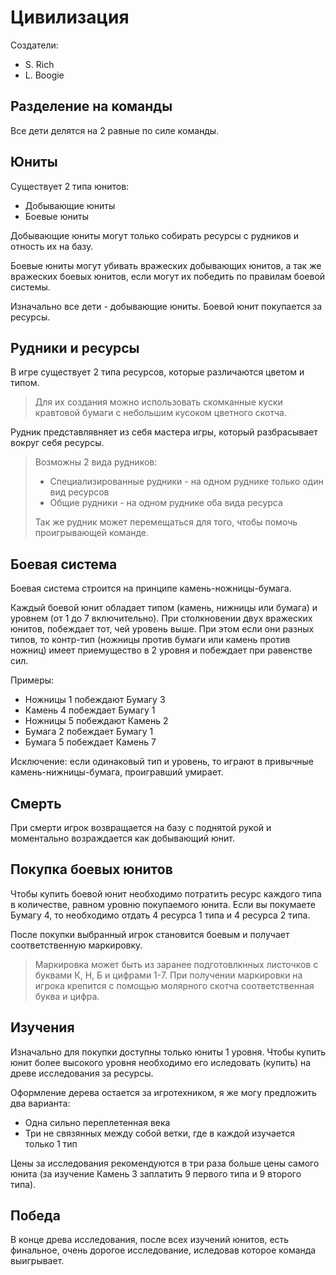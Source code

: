 # Цивилизация #

Создатели:

- S. Rich
- L. Boogie

## Разделение на команды ##

Все дети делятся на 2 равные по силе команды.

## Юниты ##

Существует 2 типа юнитов:

- Добывающие юниты
- Боевые юниты

Добывающие юниты могут только собирать ресурсы с рудников и отность их на базу.

Боевые юниты могут убивать вражеских добывающих юнитов, а так же вражеских боевых юнитов, если могут их победить по правилам боевой системы.

Изначально все дети - добывающие юниты. Боевой юнит покупается за ресурсы.

## Рудники и ресурсы ##

В игре существует 2 типа ресурсов, которые различаются цветом и типом. 

> Для их создания можно использовать скомканные куски кравтовой бумаги с небольшим кусоком цветного скотча.

Рудник представлявняет из себя мастера игры, который разбрасывает вокруг себя ресурсы.

> Возможны 2 вида рудников:
>
> - Специализированные рудники - на одном руднике только один вид ресурсов
> - Общие рудники - на одном руднике оба вида ресурса
>
> Так же рудник может перемещаться для того, чтобы помочь проигрывающей команде.

## Боевая система ##

Боевая система строится на принципе камень-ножницы-бумага.

Каждый боевой юнит обладает типом (камень, нижницы или бумага) и уровнем (от 1 до 7 включительно).
При столкновении двух вражеских юнитов, побеждает тот, чей уровень выше.
При этом если они разных типов, то контр-тип (ножницы против бумаги или камень против ножниц) имеет приемущество в 2 уровня и побеждает при равенстве сил.

Примеры:

- Ножницы 1 побеждают Бумагу 3
- Камень 4 побеждает Бумагу 1
- Ножницы 5 побеждают Камень 2
- Бумага 2 побеждает Бумагу 1
- Бумага 5 побеждает Камень 7

Исключение: если одинаковый тип и уровень, то играют в привычные камень-нижницы-бумага, проигравший умирает.

## Смерть ##

При смерти игрок возвращается на базу с поднятой рукой и моментально возраждается как добывающий юнит.

## Покупка боевых юнитов ##

Чтобы купить боевой юнит необходимо потратить ресурс каждого типа в количестве, равном уровню покупаемого юнита.
Если вы покумаете Бумагу 4, то необходимо отдать 4 ресурса 1 типа и 4 ресурса 2 типа.

После покупки выбранный игрок становится боевым и получает соответственную маркировку.

> Маркировка может быть из заранее подготовлкнных листочков с буквами К, Н, Б и цифрами 1-7.
> При получении маркировки на игрока крепится с помощью молярного скотча соответственная буква и цифра.

## Изучения ##

Изначально для покупки доступны только юниты 1 уровня.
Чтобы купить юнит более высокого уровня необходимо его иследовать (купить) на древе исследования за ресурсы.

Оформление дерева остается за игротехником, я же могу предложить два варианта:

- Одна сильно переплетенная века
- Три не связянных между собой ветки, где в каждой изучается только 1 тип

Цены за исследования рекомендуются в три раза больше цены самого юнита (за изучение Камень 3 заплатить 9 первого типа и 9 второго типа).

## Победа ##

В конце древа исследования, после всех изучений юнитов, есть финальное, очень дорогое исследование, иследовав которое команда выигрывает.
